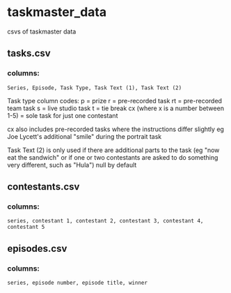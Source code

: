 # taskmaster_data
csvs of taskmaster data

## tasks.csv 
### columns:
    Series, Episode, Task Type, Task Text (1), Task Text (2)

Task type column codes:
    p = prize
    r = pre-recorded task
    rt = pre-recorded team task
    s = live studio task
    t = tie break
    cx (where x is a number between 1-5) = sole task for just one contestant

cx also includes pre-recorded tasks where the instructions differ slightly eg Joe Lycett's additional "smile" during the portrait task
	
Task Text (2) is only used if there are additional parts to the task (eg "now eat the sandwich" or if one or two contestants are asked to do something very different, such as "Hula") null by default

## contestants.csv 
### columns:
    series, contestant 1, contestant 2, contestant 3, contestant 4, contestant 5

## episodes.csv 
### columns:
    series, episode number, episode title, winner
